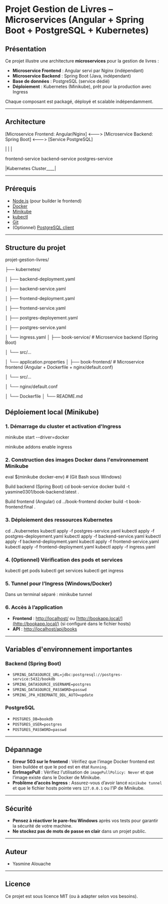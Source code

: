 
# Projet Gestion de Livres – Microservices (Angular + Spring Boot + PostgreSQL + Kubernetes)

## Présentation

Ce projet illustre une architecture **microservices** pour la gestion de livres :
- **Microservice Frontend** : Angular servi par Nginx (indépendant)
- **Microservice Backend** : Spring Boot (Java, indépendant)
- **Base de données** : PostgreSQL (service dédié)
- **Déploiement** : Kubernetes (Minikube), prêt pour la production avec Ingress

Chaque composant est packagé, déployé et scalable indépendamment.

---

## Architecture
[Microservice Frontend: Angular/Nginx] <---> [Microservice Backend: Spring Boot] <---> [Service PostgreSQL]

| | |

frontend-service backend-service postgres-service

|Kubernetes Cluster____|


---

## Prérequis

- [Node.js](https://nodejs.org/) (pour builder le frontend)
- [Docker](https://www.docker.com/)
- [Minikube](https://minikube.sigs.k8s.io/docs/)
- [kubectl](https://kubernetes.io/docs/tasks/tools/)
- [Git](https://git-scm.com/)
- (Optionnel) [PostgreSQL client](https://www.postgresql.org/download/)

---

## Structure du projet

projet-gestion-livres/

├── kubernetes/

│ ├── backend-deployment.yaml

│ ├── backend-service.yaml

│ ├── frontend-deployment.yaml

│ ├── frontend-service.yaml

│ ├── postgres-deployement.yaml

│ ├── postgres-service.yaml

│ └── ingress.yaml
│
├── book-service/ # Microservice backend (Spring Boot)

│ └── src/...

│ └── application.properties
│
├── book-frontend/ # Microservice frontend (Angular + Dockerfile + nginx/default.conf)

│ └── src/...

│ └── nginx/default.conf

│ └── Dockerfile
│
└── README.md




## Déploiement local (Minikube)

### 1. Démarrage du cluster et activation d'Ingress

minikube start --driver=docker

minikube addons enable ingress



### 2. Construction des images Docker dans l'environnement Minikube

eval $(minikube docker-env) # (Git Bash sous Windows)


Build backend (Spring Boot)
cd book-service
docker build -t yasmine0301/book-backend:latest .

Build frontend (Angular)
cd ../book-frontend
docker build -t book-frontend:final .

### 3. Déploiement des ressources Kubernetes

cd ../kubernetes
kubectl apply -f postgres-service.yaml
kubectl apply -f postgres-deployement.yaml
kubectl apply -f backend-service.yaml
kubectl apply -f backend-deployment.yaml
kubectl apply -f frontend-service.yaml
kubectl apply -f frontend-deployment.yaml
kubectl apply -f ingress.yaml


### 4. (Optionnel) Vérification des pods et services

kubectl get pods
kubectl get services
kubectl get ingress





### 5. Tunnel pour l’Ingress (Windows/Docker)

Dans un terminal séparé : 
minikube tunnel


### 6. Accès à l’application

- **Frontend** : [http://localhost/](http://localhost/) ou [http://bookapp.local/](http://bookapp.local/) (si configuré dans le fichier hosts)
- **API** : [http://localhost/api/books](http://localhost/api/books)

---

## Variables d'environnement importantes

### Backend (Spring Boot)
- `SPRING_DATASOURCE_URL=jdbc:postgresql://postgres-service:5432/bookdb`
- `SPRING_DATASOURCE_USERNAME=postgres`
- `SPRING_DATASOURCE_PASSWORD=passwd`
- `SPRING_JPA_HIBERNATE_DDL_AUTO=update`

### PostgreSQL
- `POSTGRES_DB=bookdb`
- `POSTGRES_USER=postgres`
- `POSTGRES_PASSWORD=passwd`

---

## Dépannage


- **Erreur 503 sur le frontend** : Vérifiez que l’image Docker frontend est bien buildée et que le pod est en état `Running`.
- **ErrImagePull** : Vérifiez l’utilisation de `imagePullPolicy: Never` et que l’image existe dans le Docker de Minikube.
- **Problème d’accès Ingress** : Assurez-vous d’avoir lancé `minikube tunnel` et que le fichier hosts pointe vers `127.0.0.1` ou l’IP de Minikube.


---

## Sécurité

- **Pensez à réactiver le pare-feu Windows** après vos tests pour garantir la sécurité de votre machine.
- **Ne stockez pas de mots de passe en clair** dans un projet public.

---

## Auteur

- Yasmine Alouache

---

## Licence

Ce projet est sous licence MIT (ou à adapter selon vos besoins).

